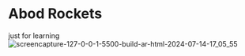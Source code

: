 # Abod Rockets
 just for learning
![screencapture-127-0-0-1-5500-build-ar-html-2024-07-14-17_05_55](https://github.com/user-attachments/assets/703155a1-69c3-4479-b893-08a0ef4b7fa8)
